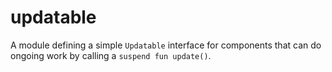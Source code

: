 # updatable

A module defining a simple `Updatable` interface for components that can do ongoing work by calling
a `suspend fun update()`.
